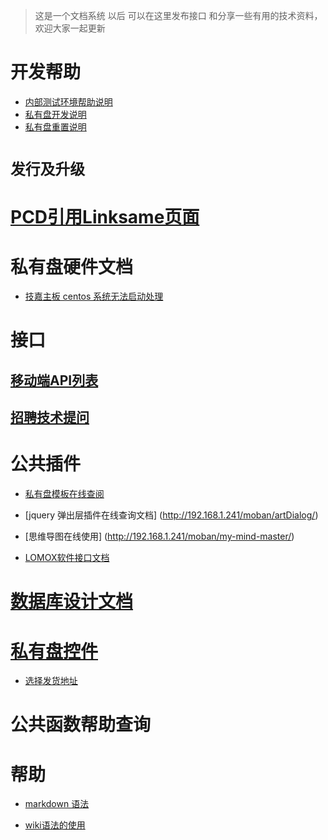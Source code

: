 >    这是一个文档系统 以后 可以在这里发布接口 和分享一些有用的技术资料，欢迎大家一起更新

# 开发帮助
* [内部测试环境帮助说明](devHelp)
* [私有盘开发说明](privateDev)
* [私有盘重置说明](resetPrvate)

# `发行及升级`

# [PCD引用Linksame页面](pcdaddls)

# 私有盘硬件文档
 
   - [技嘉主板 centos 系统无法启动处理](centosDoc)

# 接口
## [移动端API列表](mobileAPI)
## [招聘技术提问](ask)
# 公共插件
* [私有盘模板在线查阅](http://192.168.1.241/moban/matrix-admin00/)

* [jquery 弹出层插件在线查询文档] (http://192.168.1.241/moban/artDialog/)

* [思维导图在线使用] (http://192.168.1.241/moban/my-mind-master/)

* [LOMOX软件接口文档](LomoxDoc)

# [数据库设计文档](databaseDoc)

# [私有盘控件](widgetList)

- [选择发货地址](choiceAddressWidgit)

# 公共函数帮助查询


# 帮助 

 * [markdown 语法](markdownWiki)

 * [wiki语法的使用](wikihelp)

